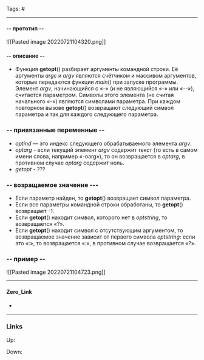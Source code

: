 Tags: #
***
#### -- прототип --
![[Pasted image 20220721104320.png]]

#### -- описание --
- Функция **getopt**() разбирает аргументы командной строки. Её аргументы _argc_ и _argv_ являются счётчиком и массивом аргументов, которые передаются функции _main_() при запуске программы. Элемент _argv_, начинающийся с «-» (и не являющийся «-» или «--»), считается параметром. Символы этого элемента (не считая начального «-») являются символами параметра. При каждом повторном вызове **getopt**() возвращают следующий символ параметра и так для каждого следующего параметра.

### -- привязанные переменные --
- _optind_ — это индекс следующего обрабатываемого элемента _argv_.
- _optarg_ - если текущий элемент _argv_ содержит текст (то есть в самом имени слова, например «-oarg»), то он возвращается в _optarg_, в противном случае _optarg_ содержит ноль.
- _getopt_ - ???

### -- возращаемое значение ---
- Если параметр найден, то **getopt**() возвращает символ параметра. 
- Если все параметры командной строки обработаны, то **getopt**() возвращает -1. 
- Если **getopt**() находит символ, которого нет в _optstring_, то возвращается «?». 
- Если **getopt**() находит символ с отсутствующим аргументом, то возвращаемое значение зависит от первого символа _optstring_: если это «:», то возвращается «:», в противном случае возвращается «?».

### -- пример --
![[Pasted image 20220721104723.png]]

***
#### Zero_Link
- 
***
### Links
Up:

Down:


